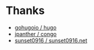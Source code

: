 # Thanks

- [gohugoio / hugo](https://github.com/gohugoio/hugo)
- [jpanther / congo](https://github.com/jpanther/congo)
- [sunset0916 / sunset0916.net](https://github.com/sunset0916/sunset0916.net)
